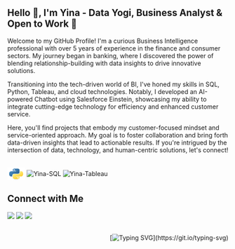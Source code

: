 ## Hello 👋, I'm Yina - Data Yogi, Business Analyst & Open to Work 🚀

Welcome to my GitHub Profile! I'm a curious Business Intelligence professional with over 5 years of experience in the finance and consumer sectors. My journey began in banking, where I discovered the power of blending relationship-building with data insights to drive innovative solutions. 

Transitioning into the tech-driven world of BI, I've honed my skills in SQL, Python, Tableau, and cloud technologies. Notably, I developed an AI-powered Chatbot using Salesforce Einstein, showcasing my ability to integrate cutting-edge technology for efficiency and enhanced customer service.

Here, you'll find projects that embody my customer-focused mindset and service-oriented approach. My goal is to foster collaboration and bring forth data-driven insights that lead to actionable results. If you're intrigued by the intersection of data, technology, and human-centric solutions, let's connect!

<div style="display: inline_block"  align="left"><br>
  <img align="center" alt="Yina-Python" height="30" width="40" src="https://raw.githubusercontent.com/devicons/devicon/master/icons/python/python-original.svg">
  <img align="center" alt="Yina-SQL" height="30" width="40" src="https://cdn.jsdelivr.net/gh/devicons/devicon/icons/mysql/mysql-original.svg">
  <img align="center" alt="Yina-Tableau" height="30" width="40" src="https://cdn.jsdelivr.net/gh/devicons/devicon/icons/tableau/tableau-original.svg">
</div>
  
## Connect with Me

<div align="left"> 
  <a href="https://www.linkedin.com/in/yina-qiao/" target="_blank"><img src="https://img.shields.io/badge/-LinkedIn-%230077B5?style=for-the-badge&logo=linkedin&logoColor=white" target="_blank"></a>
  <a href="https://public.tableau.com/app/profile/yina7051" target="_blank"><img src="https://img.shields.io/badge/-Tableau%20Portfolio-%23E97627?style=for-the-badge&logo=tableau&logoColor=white" target="_blank"></a>
  <a href = "mailto:yina.qiao@baruchmail.cuny.edu"><img src="https://img.shields.io/badge/-Email-%23333?style=for-the-badge&logo=gmail&logoColor=white" target="_blank"></a>
</div>

<br>

<div align="right">

  [![Typing SVG](https://readme-typing-svg.herokuapp.com/?color=F7F7F7&lines=Crafting+Insights,+One+Dataset+at+a+Time...)](https://git.io/typing-svg)

</div>
